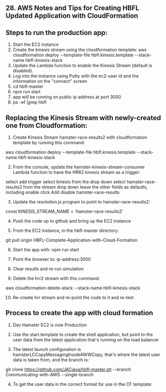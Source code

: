 ## 28. AWS Notes and Tips for Creating HBFL Updated Application with CloudFormation

## Steps to run the production app:

1.  Start the EC2 instance
2.  Create the kinesis stream using the cloudformation template:  aws cloudformation deploy --template-file hbfl.kinesis.template --stack-name hbfl-kinesis-stack
2.  Update the Lambda function to enable the Kinesis Stream (default is disabled).
2.  Log into the instance using Putty with the ec2-user id and the information on the "connect" screen
3.  cd hbfl-master
4.  npm run start
5.  app will be running on public ip address at port 3000
6.  ps -ef |grep hbfl

## Replacing the Kinesis Stream with newly-created one from Cloudformation:

1.  Create Kinesis Stream hamster-race-results2 with cloudformation template by running this command:

aws cloudformation deploy --template-file hbfl.kinesis.template --stack-name hbfl-kinesis-stack

2.  From the console, update the hamster-kinesis-stream-consumer Lambda function to have the HRR2 kinesis stream as a trigger:

select add trigger
select kinesis from the drop down
select hamster-race-results2 from the stream drop down
leave the other fields as defaults, including enable
click Add
disable hamster-race-results

3.  Update the resolution.js program to point to hamster-race-results2:

const KINESIS_STREAM_NAME = 'hamster-race-results2'

4.  Push the code up to github and bring up the EC2 instance

5.  From the EC2 instance, in the hbfl-master directory:

git pull origin HBFL-Complete-Application-with-Cloud-Formation

6.  Start the app with:  npm run start

7.  Point the browser to:  ip-address:3000

8.  Clear results and re-run simulation

9.  Delete the hrr2 stream with this command:

aws cloudformation delete-stack --stack-name hbfl-kinesis-stack

10.  Re-create hrr stream and re-point the code to it and re-test

## Process to create the app with cloud formation

1.  Dev Hamster EC2 is now Production

2.  Use the start.template to create the shell application, but point to the user data from the latest application that's running on the load balancer

3.  The latest launch configuration is hamsterLCCopyMessagingInsideAWWCopy, that's where the latest user data is taken from, and the branch is:

git clone https://github.com/JACjava/hbfl-master.git --branch Communicating-with-AWS --single-branch

4.  To get the user data in the correct format for use in the CF template:








